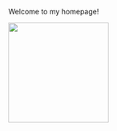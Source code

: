 Welcome to my homepage!

<img src="https://github.com/jrexmo/jrexmo.github.io/blob/main/photo_of_me.png" width="200" height="200">



